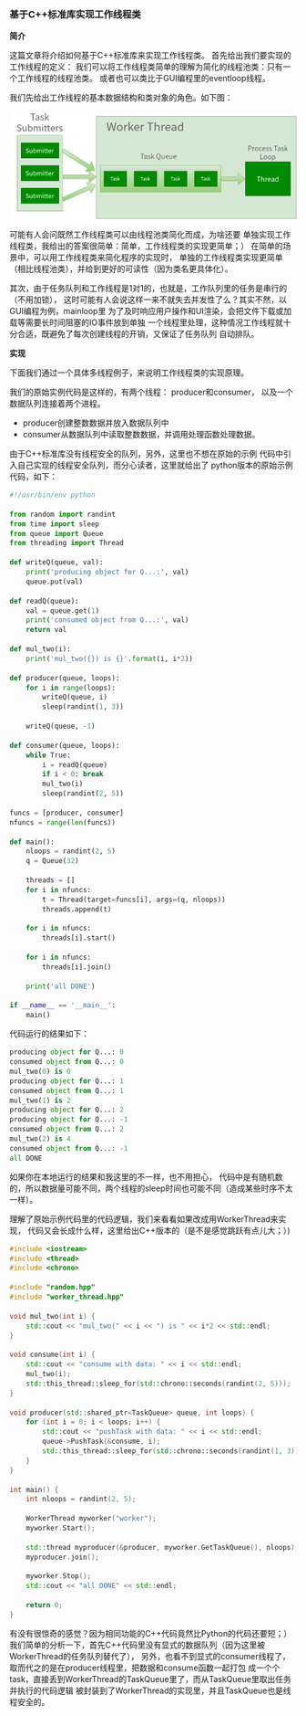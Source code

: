 ### 基于C++标准库实现工作线程类

**简介**

这篇文章将介绍如何基于C++标准库来实现工作线程类。
首先给出我们要实现的工作线程的定义：
我们可以将工作线程类简单的理解为简化的线程池类：只有一个工作线程的线程池类。
或者也可以类比于GUI编程里的eventloop线程。

我们先给出工作线程的基本数据结构和类对象的角色。如下图：

![工作线程](worker_thread.png)

可能有人会问既然工作线程类可以由线程池类简化而成，为啥还要
单独实现工作线程类，我给出的答案很简单：简单，工作线程类的实现更简单；）
在简单的场景中，可以用工作线程类来简化程序的实现时，
单独的工作线程类实现更简单（相比线程池类），并给到更好的可读性（因为类名更具体化）。

其次，由于任务队列和工作线程是1对1的，也就是，工作队列里的任务是串行的（不用加锁），
这时可能有人会说这样一来不就失去并发性了么？其实不然，以GUI编程为例，mainloop里
为了及时响应用户操作和UI渲染，会把文件下载或加载等需要长时间阻塞的IO事件放到单独
一个线程里处理，这种情况工作线程就十分合适，既避免了每次创建线程的开销，又保证了任务队列
自动排队。

**实现**

下面我们通过一个具体多线程例子，来说明工作线程类的实现原理。

我们的原始实例代码是这样的，有两个线程： producer和consumer，
以及一个数据队列连接着两个进程。
- producer创建整数数据并放入数据队列中
- consumer从数据队列中读取整数数据，并调用处理函数处理数据。

由于C++标准库没有线程安全的队列，另外，这里也不想在原始的示例
代码中引入自己实现的线程安全队列，而分心读者，这里就给出了
python版本的原始示例代码，如下：


```python
#!/usr/bin/env python

from random import randint
from time import sleep
from queue import Queue
from threading import Thread

def writeQ(queue, val):
    print('producing object for Q...:', val)
    queue.put(val)

def readQ(queue):
    val = queue.get(1)
    print('consumed object from Q...:', val)
    return val

def mul_two(i):
    print('mul_two({}) is {}'.format(i, i*2))

def producer(queue, loops):
    for i in range(loops):
        writeQ(queue, i)
        sleep(randint(1, 3))

    writeQ(queue, -1)

def consumer(queue, loops):
    while True:
        i = readQ(queue)
        if i < 0: break
        mul_two(i)
        sleep(randint(2, 5))

funcs = [producer, consumer]
nfuncs = range(len(funcs))

def main():
    nloops = randint(2, 5)
    q = Queue(32)

    threads = []
    for i in nfuncs:
        t = Thread(target=funcs[i], args=(q, nloops))
        threads.append(t)

    for i in nfuncs:
        threads[i].start()

    for i in nfuncs:
        threads[i].join()

    print('all DONE')

if __name__ == '__main__':
    main()
```

代码运行的结果如下：

```python
producing object for Q...: 0
consumed object from Q...: 0
mul_two(0) is 0
producing object for Q...: 1
consumed object from Q...: 1
mul_two(1) is 2
producing object for Q...: 2
producing object for Q...: -1
consumed object from Q...: 2
mul_two(2) is 4
consumed object from Q...: -1
all DONE
```

如果你在本地运行的结果和我这里的不一样，也不用担心，
代码中是有随机数的，所以数据量可能不同，两个线程的sleep时间也可能不同（造成某些时序不太一样）。

理解了原始示例代码里的代码逻辑，我们来看看如果改成用WorkerThread来实现，
代码又会长成什么样，这里给出C++版本的（是不是感觉跳跃有点儿大；）)

```cpp
#include <iostream>
#include <thread>
#include <chrono>

#include "random.hpp"
#include "worker_thread.hpp"

void mul_two(int i) {
    std::cout << "mul_two(" << i << ") is " << i*2 << std::endl;
}

void consume(int i) {
    std::cout << "consume with data: " << i << std::endl;
    mul_two(i);
    std::this_thread::sleep_for(std::chrono::seconds(randint(2, 5)));
}

void producer(std::shared_ptr<TaskQueue> queue, int loops) {
    for (int i = 0; i < loops; i++) {
        std::cout << "pushTask with data: " << i << std::endl;
        queue->PushTask(&consume, i);
        std::this_thread::sleep_for(std::chrono::seconds(randint(1, 3)));
    }
}

int main() {
    int nloops = randint(2, 5);

    WorkerThread myworker("worker");
    myworker.Start();

    std::thread myproducer(&producer, myworker.GetTaskQueue(), nloops);
    myproducer.join();

    myworker.Stop();
    std::cout << "all DONE" << std::endl;

    return 0;
}
```

有没有很惊奇的感觉？因为相同功能的C++代码竟然比Python的代码还要短；）
我们简单的分析一下，首先C++代码里没有显式的数据队列（因为这里被WorkerThread的任务队列替代了），
另外，也看不到显式的consumer线程了，取而代之的是在producer线程里，把数据和consume函数一起打包
成一个个task，直接丢到WorkerThread的TaskQueue里了，而从TaskQueue里取出任务并执行的代码逻辑
被封装到了WorkerThread的实现里，并且TaskQueue也是线程安全的。

